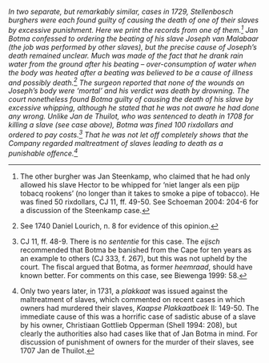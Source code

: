 *In two separate, but remarkably similar, cases in 1729, Stellenbosch burghers were each found guilty of causing the death of one of their slaves by excessive punishment. Here we print the records from one of them.[^1] Jan Botma confessed to ordering the beating of his slave Joseph van Malabaar (the job was performed by other slaves), but the precise cause of Joseph’s death remained unclear. Much was made of the fact that he drank rain water from the ground after his beating – over-consumption of water when the body was heated after a beating was believed to be a cause of illness and possibly death.[^2] The surgeon reported that none of the wounds on Joseph’s body were ‘mortal’ and his verdict was death by drowning. The court nonetheless found Botma guilty of causing the death of his slave by excessive whipping, although he stated that he was not aware he had done any wrong. Unlike Jan de Thuilot, who was sentenced to death in 1708 for killing a slave (see case above), Botma was fined 100 rixdollars and ordered to pay costs.[^3] That he was not let off completely shows that the Company regarded maltreatment of slaves leading to death as a punishable offence.[^4]*

[^1]: The other burgher was Jan Steenkamp, who claimed that he had only allowed his slave Hector to be whipped for ‘niet langer als een pijp tobacq rookens’ (no longer than it takes to smoke a pipe of tobacco). He was fined 50 rixdollars, CJ 11, ff. 49-50. See Schoeman 2004: 204-6 for a discussion of the Steenkamp case.

[^2]: See 1740 Daniel Lourich, n. 8 for evidence of this opinion.

[^3]: CJ 11, ff. 48-9. There is no *sententie* for this case. The *eijsch* recommended that Botma be banished from the Cape for ten years as an example to others (CJ 333, f. 267), but this was not upheld by the court. The fiscal argued that Botma, as former *heemraad*, should have known better. For comments on this case, see Biewenga 1999: 58.

[^4]: Only two years later, in 1731, a *plakkaat* was issued against the maltreatment of slaves, which commented on recent cases in which owners had murdered their slaves, *Kaapse Plakkaatboek* II: 149-50. The immediate cause of this was a horrific case of sadistic abuse of a slave by his owner, Christiaan Gottlieb Opperman (Shell 1994: 208), but clearly the authorities also had cases like that of Jan Botma in mind. For discussion of punishment of owners for the murder of their slaves, see 1707 Jan de Thuilot.